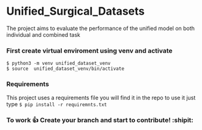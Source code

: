 # Unified_Surgical_Datasets
The project aims to evaluate the performance of the unified model on both individual and combined task
### First create virtual enviroment using venv and activate 
  `$ python3 -m venv unified_dataset_venv` \
  `$ source  unified_dataset_venv/bin/activate` 
### Requirements 
This project uses a requirements file you will find it in the repo to use it just type
`$ pip install -r requiremnts.txt`

### To work :+1: Create your branch and start to contribute! :shipit:
